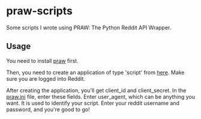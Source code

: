 # praw-scripts

Some scripts I wrote using PRAW: The Python Reddit API Wrapper.

## Usage

You need to install [praw](https://praw.readthedocs.io/en/latest/) first.

Then, you need to create an application of type 'script' from [here](https://www.reddit.com/prefs/apps). Make sure you are logged into Reddit.

After creating the application, you'll get client\_id and client\_secret. In the [praw.ini](./praw.ini) file, enter these fields. Enter user\_agent, which can be anything you want. It is used to identify your script. Enter your reddit username and password, and you're good to go!


